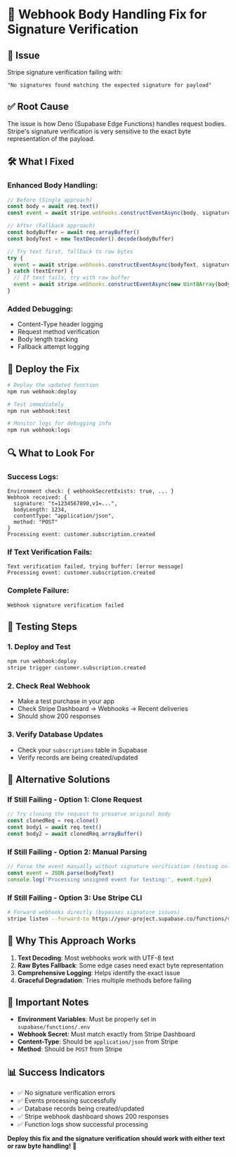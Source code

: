 # 🔧 Webhook Body Handling Fix for Signature Verification

## **🚨 Issue**
Stripe signature verification failing with:
```
"No signatures found matching the expected signature for payload"
```

## **✅ Root Cause**
The issue is how Deno (Supabase Edge Functions) handles request bodies. Stripe's signature verification is very sensitive to the exact byte representation of the payload.

## **🛠 What I Fixed**

### **Enhanced Body Handling:**
```typescript
// Before (Single approach)
const body = await req.text()
const event = await stripe.webhooks.constructEventAsync(body, signature, webhookSecret)

// After (Fallback approach)
const bodyBuffer = await req.arrayBuffer()
const bodyText = new TextDecoder().decode(bodyBuffer)

// Try text first, fallback to raw bytes
try {
  event = await stripe.webhooks.constructEventAsync(bodyText, signature, webhookSecret)
} catch (textError) {
  // If text fails, try with raw buffer
  event = await stripe.webhooks.constructEventAsync(new Uint8Array(bodyBuffer), signature, webhookSecret)
}
```

### **Added Debugging:**
- Content-Type header logging
- Request method verification
- Body length tracking
- Fallback attempt logging

## **🚀 Deploy the Fix**

```bash
# Deploy the updated function
npm run webhook:deploy

# Test immediately
npm run webhook:test

# Monitor logs for debugging info
npm run webhook:logs
```

## **🔍 What to Look For**

### **Success Logs:**
```
Environment check: { webhookSecretExists: true, ... }
Webhook received: { 
  signature: "t=1234567890,v1=...", 
  bodyLength: 1234,
  contentType: "application/json",
  method: "POST"
}
Processing event: customer.subscription.created
```

### **If Text Verification Fails:**
```
Text verification failed, trying buffer: [error message]
Processing event: customer.subscription.created
```

### **Complete Failure:**
```
Webhook signature verification failed
```

## **🧪 Testing Steps**

### **1. Deploy and Test**
```bash
npm run webhook:deploy
stripe trigger customer.subscription.created
```

### **2. Check Real Webhook**
- Make a test purchase in your app
- Check Stripe Dashboard → Webhooks → Recent deliveries
- Should show 200 responses

### **3. Verify Database Updates**
- Check your `subscriptions` table in Supabase
- Verify records are being created/updated

## **🔧 Alternative Solutions**

### **If Still Failing - Option 1: Clone Request**
```typescript
// Try cloning the request to preserve original body
const clonedReq = req.clone()
const body1 = await req.text()
const body2 = await clonedReq.arrayBuffer()
```

### **If Still Failing - Option 2: Manual Parsing**
```typescript
// Parse the event manually without signature verification (testing only)
const event = JSON.parse(bodyText)
console.log('Processing unsigned event for testing:', event.type)
```

### **If Still Failing - Option 3: Use Stripe CLI**
```bash
# Forward webhooks directly (bypasses signature issues)
stripe listen --forward-to https://your-project.supabase.co/functions/v1/stripe-webhook
```

## **🎯 Why This Approach Works**

1. **Text Decoding**: Most webhooks work with UTF-8 text
2. **Raw Bytes Fallback**: Some edge cases need exact byte representation
3. **Comprehensive Logging**: Helps identify the exact issue
4. **Graceful Degradation**: Tries multiple methods before failing

## **🚨 Important Notes**

- **Environment Variables**: Must be properly set in `supabase/functions/.env`
- **Webhook Secret**: Must match exactly from Stripe Dashboard
- **Content-Type**: Should be `application/json` from Stripe
- **Method**: Should be `POST` from Stripe

## **📊 Success Indicators**

- ✅ No signature verification errors
- ✅ Events processing successfully  
- ✅ Database records being created/updated
- ✅ Stripe webhook dashboard shows 200 responses
- ✅ Function logs show successful processing

**Deploy this fix and the signature verification should work with either text or raw byte handling!** 🎉
